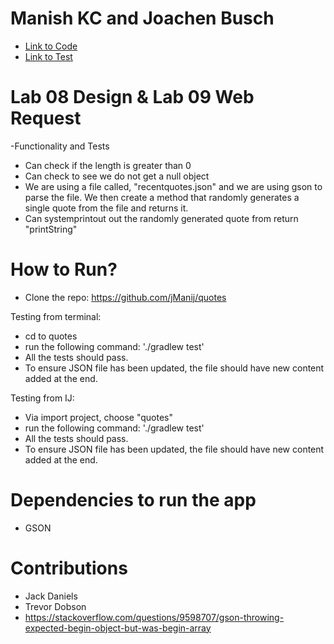 # Manish KC and Joachen Busch
- [Link to Code](https://github.com/jManij/quotes/blob/master/src/main/java/quotes/App.java)
- [Link to Test](https://github.com/jManij/quotes/blob/master/src/test/java/quotes/AppTest.java)


# Lab 08 Design & Lab 09 Web Request
 -Functionality and Tests
  - Can check if the length is greater than 0
  - Can check to see we do not get a null object
  - We are using a file called, "recentquotes.json" and we are using gson to parse the file. We then create a method that         randomly generates a single quote from the file and returns it.
  - Can systemprintout out the randomly generated quote from return "printString"
# How to Run?
- Clone the repo: https://github.com/jManij/quotes

Testing from terminal:
   - cd to quotes
   - run the following command: './gradlew test'
   - All the tests should pass.
   - To ensure JSON file has been updated, the file should have new content added at the end.
   
Testing from IJ:
  - Via import project, choose "quotes"
  - run the following command: './gradlew test'
  - All the tests should pass.
  - To ensure JSON file has been updated, the file should have new content added at the end.


  
# Dependencies to run the app
  - GSON

# Contributions
  - Jack Daniels
  - Trevor Dobson
  - https://stackoverflow.com/questions/9598707/gson-throwing-expected-begin-object-but-was-begin-array
